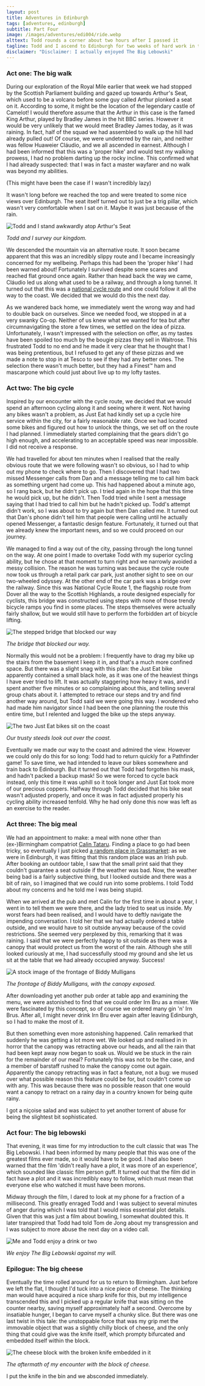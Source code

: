```yaml
---
layout: post
title: Adventures in Edinburgh
tags: [adventures, edinburgh]
subtitle: Part Four
image: /images/adventures/edi004/ride.webp
alttext: Todd rounds a corner about two hours after I passed it
tagline: Todd and I ascend to Edinburgh for two weeks of hard work in the office. This time, we ride some bikes and I eat a salad.
disclaimer: "Disclaimer: I actually enjoyed The Big Lebowski"
---
```


### Act one: The big walk

During our exploration of the Royal Mile earlier that week we had stopped by the Scottish Parliament building and gazed up towards Arthur's Seat, which used to be a volcano before some guy called Arthur plonked a seat on it.
According to some, it might be the location of the legendary castle of Camelot!
I would therefore assume that the Arthur in this case is the famed King Arthur, played by Bradley James in the hit BBC series.
However it would be very unlikely that we would meet Bradley James today, as it was raining.
In fact, half of the squad we had assembled to walk up the hill had already pulled out!
Of course, we were undeterred by the rain, and neither was fellow Huaweier Cláudio, and we all ascended in earnest.
Although I had been informed that this was a 'proper hike' and would test my walking prowess, I had no problem darting up the rocky incline.
This confirmed what I had already suspected: that I was in fact a master wayfarer and no walk was beyond my abilities.

(This might have been the case if I wasn't incredibly lazy)

It wasn't long before we reached the top and were treated to some nice views over Edinburgh.
The seat itself turned out to just be a trig pillar, which wasn't very comfortable when I sat on it.
Maybe it was just because of the rain.

![Todd and I stand awkwardly atop Arthur's Seat](/images/adventures/edi004/mount.webp)

*Todd and I survey our kingdom.*

We descended the mountain via an alternative route.
It soon became apparent that this was an incredibly slippy route and I became increasingly concerned for my wellbeing.
Perhaps this had been the 'proper hike' I had been warned about!
Fortunately I survived despite some scares and reached flat ground once again.
Rather than head back the way we came, Cláudio led us along what used to be a railway, and through a long tunnel.
It turned out that this was a [national cycle route](https://www.sustrans.org.uk/find-a-route-on-the-national-cycle-network/route-1) and one could follow it all the way to the coast.
We decided that we would do this the next day.

As we wandered back home, we immediately went the wrong way and had to double back on ourselves.
Since we needed food, we stopped in at a very swanky Co-op.
Neither of us knew what we wanted for tea but after circumnavigating the store a few times, we settled on the idea of pizza.
Unfortunately, I wasn't impressed with the selection on offer, as my tastes have been spoiled too much by the bougie pizzas they sell in Waitrose.
This frustrated Todd to no end and he made it very clear that he thought that I was being pretentious, but I refused to get any of these pizzas and we made a note to stop in at Tesco to see if they had any better ones.
The selection there wasn't much better, but they had a Finest™ ham and mascarpone which could just about live up to my lofty tastes.

### Act two: The big cycle

Inspired by our encounter with the cycle route, we decided that we would spend an afternoon cycling along it and seeing where it went.
Not having any bikes wasn't a problem, as Just Eat had kindly set up a cycle hire service within the city, for a fairly reasonable rate.
Once we had located some bikes and figured out how to unlock the things, we set off on the route I had planned.
I immediately started complaining that the gears didn't go high enough, and accelerating to an acceptable speed was near impossible.
I did not receive a response.

We had travelled for about ten minutes when I realised that the really obvious route that we were following wasn't so obvious, so I had to whip out my phone to check where to go.
Then I discovered that I had two missed Messenger calls from Dan and a message telling me to call him back as something urgent had come up.
This had happened about a minute ago, so I rang back, but he didn't pick up.
I tried again in the hope that this time he would pick up, but he didn't.
Then Todd tried while I sent a message saying that I had tried to call him but he hadn't picked up.
Todd's attempt didn't work, so I was about to try again but then Dan called me.
It turned out that Dan's phone didn't tell him that people were calling until he actually opened Messenger, a fantastic design feature.
Fortunately, it turned out that we already knew the important news, and so we could proceed on our journey.

We managed to find a way out of the city, passing through the long tunnel on the way.
At one point I made to overtake Todd with my superior cycling ability, but he chose at that moment to turn right and we narrowly avoided a messy collision.
The reason he was turning was because the cycle route now took us through a retail park car park, just another sight to see on our two-wheeled odyssey.
At the other end of the car park was a bridge over the railway.
Since this was National Cycle Route 1, the flagship route from Dover all the way to the Scottish Highlands, a route designed especially for cyclists, this bridge was constructed using steps with none of those trendy bicycle ramps you find in some places.
The steps themselves were actually fairly shallow, but we would still have to perform the forbidden art of bicycle lifting.

![The stepped bridge that blocked our way](/images/adventures/edi004/bridge.webp)

*The bridge that blocked our way.*

Normally this would not be a problem: I frequently have to drag my bike up the stairs from the basement I keep it in, and that's a much more confined space.
But there was a slight snag with this plan: the Just Eat bike apparently contained a small black hole, as it was one of the heaviest things I have ever tried to lift.
It was actually staggering how heavy it was, and I spent another five minutes or so complaining about this, and telling several group chats about it.
I attempted to retrace our steps and try and find another way around, but Todd said we were going this way.
I wondered who had made him navigator since I had been the one planning the route this entire time, but I relented and lugged the bike up the steps anyway.

![The two Just Eat bikes sit on the coast](/images/adventures/edi004/bikes.webp)

*Our trusty steeds look out over the coast.*

Eventually we made our way to the coast and admired the view.
However we could only do this for so long: Todd had to return quickly for a Pathfinder game!
To save time, we had intended to leave our bikes somewhere and train back to Edinburgh.
But it turned out that Todd had forgotten his mask, and hadn't packed a backup mask!
So we were forced to cycle back instead, only this time it was uphill so it took longer and Just Eat took more of our precious coppers.
Halfway through Todd decided that his bike seat wasn't adjusted properly, and once it was in fact adjusted properly his cycling ability increased tenfold.
Why he had only done this now was left as an exercise to the reader.

### Act three: The big meal

We had an appointment to make: a meal with none other than (ex-)Birmingham compatriot [Calin Tataru](https://www.cst.cam.ac.uk/people/ct608).
Finding a place to go had been tricky, so eventually I just picked [a random place in Grassmarket](https://www.biddymulligans.co.uk/): as we were in Edinburgh, it was fitting that this random place was an Irish pub.
After booking an outdoor table, I saw that the small print said that they couldn't guarantee a seat outside if the weather was bad.
Now, the weather being bad is a fairly subjective thing, but I looked outside and there was a bit of rain, so I imagined that we could run into some problems.
I told Todd about my concerns and he told me I was being stupid.

When we arrived at the pub and met Calin for the first time in about a year, I went in to tell them we were there, and the lady tried to seat us inside.
My worst fears had been realised, and I would have to deftly navigate the impending conversation.
I told her that we had actually ordered a table outside, and we would have to sit outside anyway because of the covid restrictions.
She seemed very perplexed by this, remarking that it was raining.
I said that we were perfectly happy to sit outside as there was a canopy that would protect us from the worst of the rain.
Although she still looked curiously at me, I had successfully stood my ground and she let us sit at the table that we had already occupied anyway.
Success!

![A stock image of the frontage of Biddy Mulligans](/images/adventures/edi004/biddys.webp)

*The frontage of Biddy Mulligans, with the canopy exposed.*

After downloading yet another pub order at table app and examining the menu, we were astonished to find that we could order Irn Bru as a mixer.
We were fascinated by this concept, so of course we ordered many gin 'n' Irn Brus.
After all, I might never drink Irn Bru ever again after leaving Edinburgh, so I had to make the most of it.

But then something even more astonishing happened.
Calin remarked that suddenly he was getting a lot more wet.
We looked up and realised in in horror that the canopy was retracting above our heads, and all the rain that had been kept away now began to soak us.
Would we be stuck in the rain for the remainder of our meal?
Fortunately this was not to be the case, and a member of barstaff rushed to make the canopy come out again.
Apparently the canopy retracting was in fact a feature, not a bug: we mused over what possible reason this feature could be for, but couldn't come up with any.
This was because there was no possible reason that one would want a canopy to retract on a rainy day in a country known for being quite rainy.

I got a niçoise salad and was subject to yet another torrent of abuse for being the slightest bit sophisticated.

### Act four: The big lebowski

That evening, it was time for my introduction to the cult classic that was The Big Lebowski.
I had been informed by many people that this was one of the greatest films ever made, so it would have to be good.
I had also been warned that the film 'didn't really have a plot, it was more of an experience', which sounded like classic film person guff.
It turned out that the film did in fact have a plot and it was incredibly easy to follow, which must mean that everyone else who watched it must have been morons.

Midway through the film, I dared to look at my phone for a fraction of a millisecond.
This greatly enraged Todd and I was subject to several minutes of anger during which I was told that I would miss essential plot details.
Given that this was just a film about bowling, I somewhat doubted this.
It later transpired that Todd had told Tom de Jong about my transgression and I was subject to more abuse the next day on a video call.

![Me and Todd enjoy a drink or two](/images/adventures/edi004/drinks.webp)

*We enjoy The Big Lebowski against my will.*

### Epilogue: The big cheese

Eventually the time rolled around for us to return to Birmingham.
Just before we left the flat, I thought I'd tuck into a nice piece of cheese.
The thinking man would have acquired a nice sharp knife for this, but my intelligence transcended this and I picked up a regular knife that was sitting on the counter nearby, saving myself approximately half a second.
Overcome by insatiable hunger, I began to carve myself a chunky slice.
But there was one last twist in this tale: the unstoppable force that was my grip met the immovable object that was a slightly chilly block of cheese, and the only thing that could give was the knife itself, which prompty bifurcated and embedded itself within the block.

![The cheese block with the broken knife embedded in it](/images/adventures/edi004/cheese.webp)

*The aftermath of my encounter with the block of cheese.*

I put the knife in the bin and we absconded immediately.
